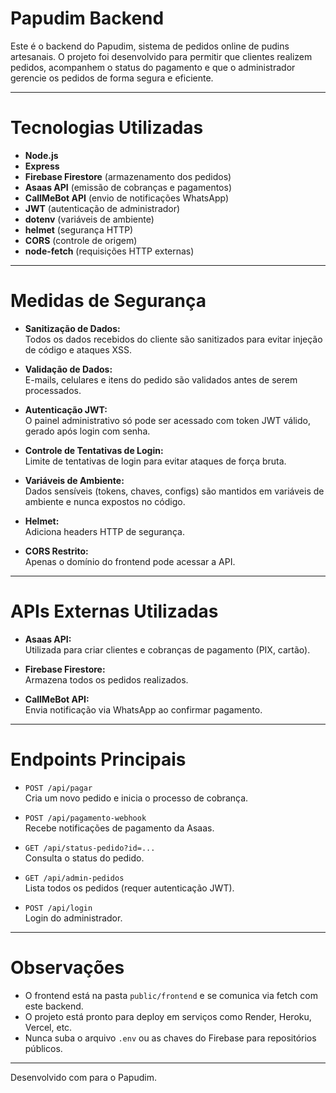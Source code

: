 # Papudim Backend

Este é o backend do Papudim, sistema de pedidos online de pudins artesanais. O projeto foi desenvolvido para permitir que clientes realizem pedidos, acompanhem o status do pagamento e que o administrador gerencie os pedidos de forma segura e eficiente.

---

# Tecnologias Utilizadas

- **Node.js**
- **Express**
- **Firebase Firestore** (armazenamento dos pedidos)
- **Asaas API** (emissão de cobranças e pagamentos)
- **CallMeBot API** (envio de notificações WhatsApp)
- **JWT** (autenticação de administrador)
- **dotenv** (variáveis de ambiente)
- **helmet** (segurança HTTP)
- **CORS** (controle de origem)
- **node-fetch** (requisições HTTP externas)

---

# Medidas de Segurança

- **Sanitização de Dados:**  
  Todos os dados recebidos do cliente são sanitizados para evitar injeção de código e ataques XSS.

- **Validação de Dados:**  
  E-mails, celulares e itens do pedido são validados antes de serem processados.

- **Autenticação JWT:**  
  O painel administrativo só pode ser acessado com token JWT válido, gerado após login com senha.

- **Controle de Tentativas de Login:**  
  Limite de tentativas de login para evitar ataques de força bruta.

- **Variáveis de Ambiente:**  
  Dados sensíveis (tokens, chaves, configs) são mantidos em variáveis de ambiente e nunca expostos no código.

- **Helmet:**  
  Adiciona headers HTTP de segurança.

- **CORS Restrito:**  
  Apenas o domínio do frontend pode acessar a API.

---

# APIs Externas Utilizadas

- **Asaas API:**  
  Utilizada para criar clientes e cobranças de pagamento (PIX, cartão).

- **Firebase Firestore:**  
  Armazena todos os pedidos realizados.

- **CallMeBot API:**  
  Envia notificação via WhatsApp ao confirmar pagamento.

---

# Endpoints Principais

- `POST /api/pagar`  
  Cria um novo pedido e inicia o processo de cobrança.

- `POST /api/pagamento-webhook`  
  Recebe notificações de pagamento da Asaas.

- `GET /api/status-pedido?id=...`  
  Consulta o status do pedido.

- `GET /api/admin-pedidos`  
  Lista todos os pedidos (requer autenticação JWT).

- `POST /api/login`  
  Login do administrador.

---

# Observações

- O frontend está na pasta `public/frontend` e se comunica via fetch com este backend.
- O projeto está pronto para deploy em serviços como Render, Heroku, Vercel, etc.
- Nunca suba o arquivo `.env` ou as chaves do Firebase para repositórios públicos.

---

Desenvolvido com para o Papudim.

